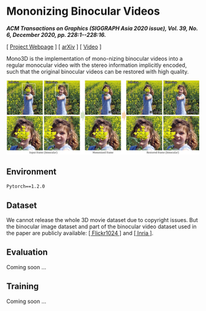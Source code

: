 # Mononizing Binocular Videos

***ACM Transactions on Graphics (SIGGRAPH Asia 2020 issue), Vol. 39, No. 6, December 2020, pp. 228:1--228:16.***

[ [Project Webpage](https://wbhu.github.io/projects/Mono3D) ]    [ [arXiv](https://arxiv.org/abs/2009.01424) ]    [ [Video](https://youtu.be/rbZR_sF9B5E?list=PL3zJztb9e6XVa266_SeX0Dj66Vjy5f720) ]

Mono3D is the implementation of mono-nizing binocular videos into a regular monocular video with the stereo information implicitly encoded, such that the original binocular videos can be restored with high quality.

![teaser](imgs/teaser.jpg)



## Environment

```
Pytorch==1.2.0
```



## Dataset

We cannot release the whole 3D movie dataset due to copyright issues. But the binocular image dataset and part of the binocular video dataset used in the paper are publicly available: [[ Flickr1024 ]](https://yingqianwang.github.io/Flickr1024/) and [[ Inria ]](https://www.di.ens.fr/willow/research/stereoseg/).



## Evaluation

Coming soon ...



## Training

Coming soon ...









